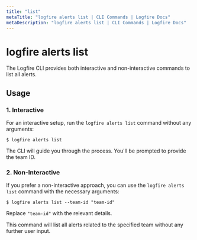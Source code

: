 ```yaml
---
title: "list"
metaTitle: "logfire alerts list | CLI Commands | Logfire Docs"
metaDescription: "logfire alerts list | CLI Commands | Logfire Docs"
---
```


# logfire alerts list

The Logfire CLI provides both interactive and non-interactive commands to list all alerts.

## Usage

### 1. Interactive

For an interactive setup, run the `logfire alerts list` command without any arguments:

```terminal
$ logfire alerts list
```

The CLI will guide you through the process. You'll be prompted to provide the team ID.

### 2. Non-Interactive

If you prefer a non-interactive approach, you can use the `logfire alerts list` command with the necessary arguments:

```terminal
$ logfire alerts list --team-id "team-id"
```

Replace `"team-id"` with the relevant details.

This command will list all alerts related to the specified team without any further user input.
